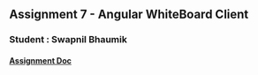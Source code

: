 ## Assignment 7 - Angular WhiteBoard Client
### Student : Swapnil Bhaumik

#### [Assignment Doc](https://docs.google.com/document/d/1xfy0LFWg3iEVYhA1XbYqSjOUc5L8cS6wodg78MF45lA/edit)
